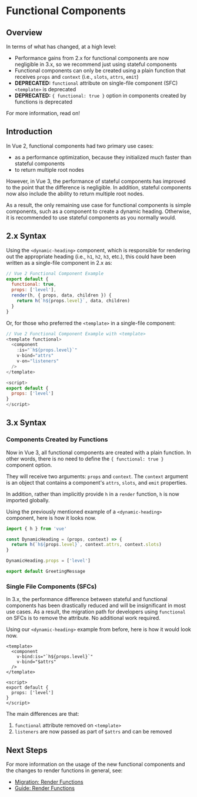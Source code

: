 # Functional Components

## Overview

In terms of what has changed, at a high level:

- Performance gains from 2.x for functional components are now negligible in 3.x, so we recommend just using stateful components
- Functional components can only be created using a plain function that receives `props` and `context` (i.e., `slots`, `attrs`, `emit`)
- **DEPRECATED:** `functional` attribute on single-file component (SFC) `<template>` is deprecated
- **DEPRECATED:** `{ functional: true }` option in components created by functions is deprecated

For more information, read on!

## Introduction

In Vue 2, functional components had two primary use cases:

- as a performance optimization, because they initialized much faster than stateful components
- to return multiple root nodes

However, in Vue 3, the performance of stateful components has improved to the point that the difference is negligible. In addition, stateful components now also include the ability to return multiple root nodes.

As a result, the only remaining use case for functional components is simple components, such as a component to create a dynamic heading. Otherwise, it is recommended to use stateful components as you normally would.

## 2.x Syntax

Using the `<dynamic-heading>` component, which is responsible for rendering out the appropriate heading (i.e., `h1`, `h2`, `h3`, etc.), this could have been written as a single-file component in 2.x as:

```js
// Vue 2 Functional Component Example
export default {
  functional: true,
  props: ['level'],
  render(h, { props, data, children }) {
    return h(`h${props.level}`, data, children)
  }
}
```

Or, for those who preferred the `<template>` in a single-file component:

```js
// Vue 2 Functional Component Example with <template>
<template functional>
  <component
    :is="`h${props.level}`"
    v-bind="attrs"
    v-on="listeners"
  />
</template>

<script>
export default {
  props: ['level']
}
</script>
```

## 3.x Syntax

### Components Created by Functions

Now in Vue 3, all functional components are created with a plain function. In other words, there is no need to define the `{ functional: true }` component option.

They will receive two arguments: `props` and `context`. The `context` argument is an object that contains a component's `attrs`, `slots`, and `emit` properties.

In addition, rather than implicitly provide `h` in a `render` function, `h` is now imported globally.

Using the previously mentioned example of a `<dynamic-heading>` component, here is how it looks now.

```js
import { h } from 'vue'

const DynamicHeading = (props, context) => {
  return h(`h${props.level}`, context.attrs, context.slots)
}

DynamicHeading.props = ['level']

export default GreetingMessage
```

### Single File Components (SFCs)

In 3.x, the performance difference between stateful and functional components has been drastically reduced and will be insignificant in most use cases. As a result, the migration path for developers using `functional` on SFCs is to remove the attribute. No additional work required.

Using our `<dynamic-heading>` example from before, here is how it would look now.

```js{1}
<template>
  <component
    v-bind:is="`h${props.level}`"
    v-bind="$attrs"
  />
</template>

<script>
export default {
  props: ['level']
}
</script>
```

The main differences are that:

1. `functional` attribute removed on `<template>`
1. `listeners` are now passed as part of `$attrs` and can be removed

## Next Steps

For more information on the usage of the new functional components and the changes to render functions in general, see:

- [Migration: Render Functions](TODO)
- [Guide: Render Functions](/guide/render-function.html)
